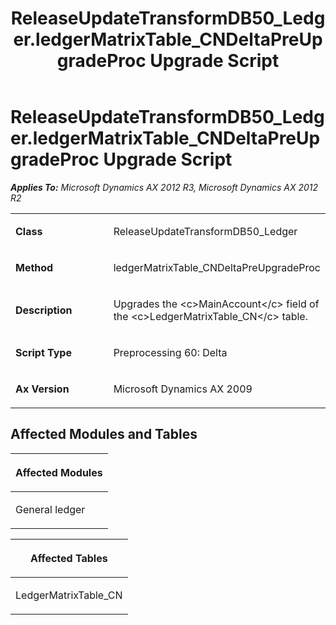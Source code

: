 ﻿---
title: ReleaseUpdateTransformDB50_Ledger.ledgerMatrixTable_CNDeltaPreUpgradeProc Upgrade Script
TOCTitle: ReleaseUpdateTransformDB50_Ledger.ledgerMatrixTable_CNDeltaPreUpgradeProc Upgrade Script
ms:assetid: d27d5edc-5ce5-ede3-ec6d-d8de203992e0
ms:mtpsurl: https://msdn.microsoft.com/en-us/library/JJ686959(v=AX.60)
ms:contentKeyID: 49711409
ms.date: 05/18/2015
mtps_version: v=AX.60
---

# ReleaseUpdateTransformDB50\_Ledger.ledgerMatrixTable\_CNDeltaPreUpgradeProc Upgrade Script 


_**Applies To:** Microsoft Dynamics AX 2012 R3, Microsoft Dynamics AX 2012 R2_

<table>
<colgroup>
<col style="width: 50%" />
<col style="width: 50%" />
</colgroup>
<tbody>
<tr class="odd">
<td><p><strong>Class</strong></p></td>
<td><p>ReleaseUpdateTransformDB50_Ledger</p></td>
</tr>
<tr class="even">
<td><p><strong>Method</strong></p></td>
<td><p>ledgerMatrixTable_CNDeltaPreUpgradeProc</p></td>
</tr>
<tr class="odd">
<td><p><strong>Description</strong></p></td>
<td><p>Upgrades the &lt;c&gt;MainAccount&lt;/c&gt; field of the &lt;c&gt;LedgerMatrixTable_CN&lt;/c&gt; table.</p></td>
</tr>
<tr class="even">
<td><p><strong>Script Type</strong></p></td>
<td><p>Preprocessing 60: Delta</p></td>
</tr>
<tr class="odd">
<td><p><strong>Ax Version</strong></p></td>
<td><p>Microsoft Dynamics AX 2009</p></td>
</tr>
</tbody>
</table>


## Affected Modules and Tables

<table>
<colgroup>
<col style="width: 100%" />
</colgroup>
<thead>
<tr class="header">
<th><p>Affected Modules</p></th>
</tr>
</thead>
<tbody>
<tr class="odd">
<td><p>General ledger</p></td>
</tr>
</tbody>
</table>


<table>
<colgroup>
<col style="width: 100%" />
</colgroup>
<thead>
<tr class="header">
<th><p>Affected Tables</p></th>
</tr>
</thead>
<tbody>
<tr class="odd">
<td><p>LedgerMatrixTable_CN</p></td>
</tr>
</tbody>
</table>

  


